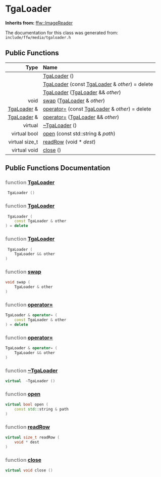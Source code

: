 TgaLoader
===================================


**Inherits from:** [ffw::ImageReader](ffw_ImageReader.html)

The documentation for this class was generated from: `include/ffw/media/tgaloader.h`



## Public Functions

| Type | Name |
| -------: | :------- |
|   | [TgaLoader](#6409f265) ()  |
|   | [TgaLoader](#2bd3c60b) (const [TgaLoader](ffw_TgaLoader.html) & _other_) = delete  |
|   | [TgaLoader](#cfe2f470) ([TgaLoader](ffw_TgaLoader.html) && _other_)  |
|  void | [swap](#6a2fc0a1) ([TgaLoader](ffw_TgaLoader.html) & _other_)  |
|  [TgaLoader](ffw_TgaLoader.html) & | [operator=](#4c0e5bc6) (const [TgaLoader](ffw_TgaLoader.html) & _other_) = delete  |
|  [TgaLoader](ffw_TgaLoader.html) & | [operator=](#e45c239c) ([TgaLoader](ffw_TgaLoader.html) && _other_)  |
|  virtual  | [~TgaLoader](#6b651ea9) ()  |
|  virtual bool | [open](#b886ce95) (const std::string & _path_)  |
|  virtual size_t | [readRow](#782d795b) (void * _dest_)  |
|  virtual void | [close](#4953da27) ()  |


## Public Functions Documentation

### <span style="opacity:0.5;">function</span> <a id="6409f265" href="#6409f265">TgaLoader</a>

```cpp
 TgaLoader () 
```



### <span style="opacity:0.5;">function</span> <a id="2bd3c60b" href="#2bd3c60b">TgaLoader</a>

```cpp
 TgaLoader (
    const TgaLoader & other
) = delete 
```



### <span style="opacity:0.5;">function</span> <a id="cfe2f470" href="#cfe2f470">TgaLoader</a>

```cpp
 TgaLoader (
    TgaLoader && other
) 
```



### <span style="opacity:0.5;">function</span> <a id="6a2fc0a1" href="#6a2fc0a1">swap</a>

```cpp
void swap (
    TgaLoader & other
) 
```



### <span style="opacity:0.5;">function</span> <a id="4c0e5bc6" href="#4c0e5bc6">operator=</a>

```cpp
TgaLoader & operator= (
    const TgaLoader & other
) = delete 
```



### <span style="opacity:0.5;">function</span> <a id="e45c239c" href="#e45c239c">operator=</a>

```cpp
TgaLoader & operator= (
    TgaLoader && other
) 
```



### <span style="opacity:0.5;">function</span> <a id="6b651ea9" href="#6b651ea9">~TgaLoader</a>

```cpp
virtual  ~TgaLoader () 
```



### <span style="opacity:0.5;">function</span> <a id="b886ce95" href="#b886ce95">open</a>

```cpp
virtual bool open (
    const std::string & path
) 
```



### <span style="opacity:0.5;">function</span> <a id="782d795b" href="#782d795b">readRow</a>

```cpp
virtual size_t readRow (
    void * dest
) 
```



### <span style="opacity:0.5;">function</span> <a id="4953da27" href="#4953da27">close</a>

```cpp
virtual void close () 
```





